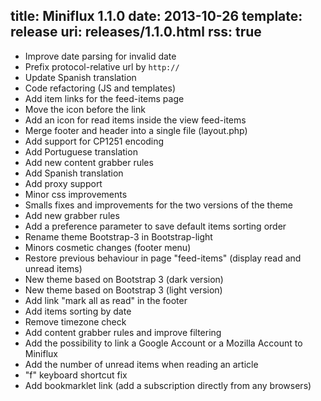 title: Miniflux 1.1.0
date: 2013-10-26
template: release
uri: releases/1.1.0.html
rss: true
---

* Improve date parsing for invalid date
* Prefix protocol-relative url by `http://`
* Update Spanish translation
* Code refactoring (JS and templates)
* Add item links for the feed-items page
* Move the icon before the link
* Add an icon for read items inside the view feed-items
* Merge footer and header into a single file (layout.php)
* Add support for CP1251 encoding
* Add Portuguese translation
* Add new content grabber rules
* Add Spanish translation
* Add proxy support
* Minor css improvements
* Smalls fixes and improvements for the two versions of the theme
* Add new grabber rules
* Add a preference parameter to save default items sorting order
* Rename theme Bootstrap-3 in Bootstrap-light
* Minors cosmetic changes (footer menu)
* Restore previous behaviour in page "feed-items" (display read and unread items)
* New theme based on Bootstrap 3 (dark version)
* New theme based on Bootstrap 3 (light version)
* Add link "mark all as read" in the footer
* Add items sorting by date
* Remove timezone check
* Add content grabber rules and improve filtering
* Add the possibility to link a Google Account or a Mozilla Account to Miniflux
* Add the number of unread items when reading an article
* "f" keyboard shortcut fix
* Add bookmarklet link (add a subscription directly from any browsers)
